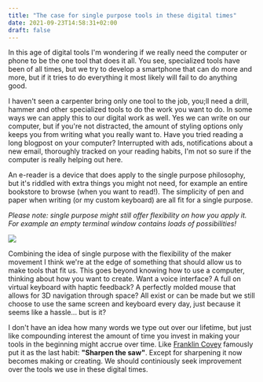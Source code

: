 ```yaml
---
title: "The case for single purpose tools in these digital times"
date: 2021-09-23T14:58:31+02:00
draft: false
---
```


In this age of digital tools I'm wondering if we really need the computer or phone to be the one tool that does it all. You see, specialized tools have been of all times, 
but we try to develop a smartphone that can do more and more, but if it tries to do everything it most likely will fail to do anything good.

I haven't seen a carpenter bring only one tool to the job, you;ll need a drill, hammer and other specialized tools to do the work you want to do. 
In some ways we can apply this to our digital work as well. Yes we can write on our computer, but if you're not distracted, the amount of styling options only keeps you from writing
what you really want to. Have you tried reading a long blogpost on your computer? Interrupted with ads, notifications about a new email, thoroughly tracked on your reading habits, I'm not so sure if the computer is really helping out here.

An e-reader is a device that does apply to the single purpose philosophy, but it's riddled with extra things you might not need, for example an entire bookstore to browse (when you want to read!). The simplicity of pen and paper when writing (or my custom keyboard) are all fit for a single purpose. 

*Please note: single purpose might still offer flexibility on how you apply it. For example an empty terminal window contains loads of possibilities!*

[![](https://images.jplattel.nl/2021/09/421c19bee230a610d8b908bd208e3051.jpg)](https://www.rijksmuseum.nl/nl/collectie/RP-P-1892-A-17482)

Combining the idea of single purpose with the flexibility of the maker movement I think we're at the edge of something that should allow us to make tools that fit us. This goes beyond knowing how to use a computer, thinking about how you want to create. Want a voice interface? A full on virtual keyboard with haptic feedback? A perfectly molded mouse that allows for 3D navigation through space? All exist or can be made but we still choose to use the same screen and keyboard every day, just because it seems like a hassle... but is it?

I don't have an idea how many words we type out over our lifetime, but just like compounding interest the amount of time you invest in making your tools in the beginning might accrue over time. Like [Franklin Covey](https://www.franklincovey.com/habit-7/) famously put it as the last habit: **"Sharpen the saw"**. Except for sharpening it now becomes making or creating. We should continiously seek improvement over the tools we use in these digital times.